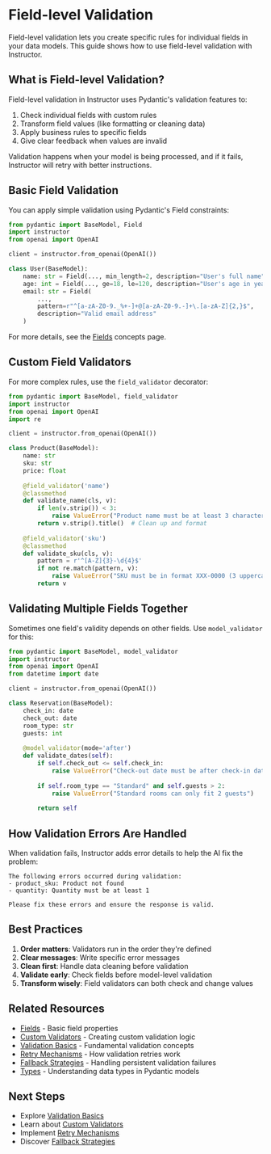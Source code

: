 # Field-level Validation

Field-level validation lets you create specific rules for individual fields in your data models. This guide shows how to use field-level validation with Instructor.

## What is Field-level Validation?

Field-level validation in Instructor uses Pydantic's validation features to:

1. Check individual fields with custom rules
2. Transform field values (like formatting or cleaning data)
3. Apply business rules to specific fields
4. Give clear feedback when values are invalid

Validation happens when your model is being processed, and if it fails, Instructor will retry with better instructions.

## Basic Field Validation

You can apply simple validation using Pydantic's Field constraints:

```python
from pydantic import BaseModel, Field
import instructor
from openai import OpenAI

client = instructor.from_openai(OpenAI())

class User(BaseModel):
    name: str = Field(..., min_length=2, description="User's full name")
    age: int = Field(..., ge=18, le=120, description="User's age in years")
    email: str = Field(
        ..., 
        pattern=r"^[a-zA-Z0-9._%+-]+@[a-zA-Z0-9.-]+\.[a-zA-Z]{2,}$",
        description="Valid email address"
    )
```

For more details, see the [Fields](/concepts/fields.md) concepts page.

## Custom Field Validators

For more complex rules, use the `field_validator` decorator:

```python
from pydantic import BaseModel, field_validator
import instructor
from openai import OpenAI
import re

client = instructor.from_openai(OpenAI())

class Product(BaseModel):
    name: str
    sku: str
    price: float
    
    @field_validator('name')
    @classmethod
    def validate_name(cls, v):
        if len(v.strip()) < 3:
            raise ValueError("Product name must be at least 3 characters long")
        return v.strip().title()  # Clean up and format
    
    @field_validator('sku')
    @classmethod
    def validate_sku(cls, v):
        pattern = r'^[A-Z]{3}-\d{4}$'
        if not re.match(pattern, v):
            raise ValueError("SKU must be in format XXX-0000 (3 uppercase letters, dash, 4 digits)")
        return v
```

## Validating Multiple Fields Together

Sometimes one field's validity depends on other fields. Use `model_validator` for this:

```python
from pydantic import BaseModel, model_validator
import instructor
from openai import OpenAI
from datetime import date

client = instructor.from_openai(OpenAI())

class Reservation(BaseModel):
    check_in: date
    check_out: date
    room_type: str
    guests: int
    
    @model_validator(mode='after')
    def validate_dates(self):
        if self.check_out <= self.check_in:
            raise ValueError("Check-out date must be after check-in date")
        
        if self.room_type == "Standard" and self.guests > 2:
            raise ValueError("Standard rooms can only fit 2 guests")
            
        return self
```

## How Validation Errors Are Handled

When validation fails, Instructor adds error details to help the AI fix the problem:

```
The following errors occurred during validation:
- product_sku: Product not found
- quantity: Quantity must be at least 1

Please fix these errors and ensure the response is valid.
```

## Best Practices

1. **Order matters**: Validators run in the order they're defined
2. **Clear messages**: Write specific error messages
3. **Clean first**: Handle data cleaning before validation
4. **Validate early**: Check fields before model-level validation
5. **Transform wisely**: Field validators can both check and change values

## Related Resources

- [Fields](/concepts/fields.md) - Basic field properties
- [Custom Validators](custom_validators.md) - Creating custom validation logic
- [Validation Basics](basics.md) - Fundamental validation concepts
- [Retry Mechanisms](retry_mechanisms.md) - How validation retries work
- [Fallback Strategies](fallback_strategies.md) - Handling persistent validation failures
- [Types](/concepts/types.md) - Understanding data types in Pydantic models

## Next Steps

- Explore [Validation Basics](basics.md)
- Learn about [Custom Validators](custom_validators.md)
- Implement [Retry Mechanisms](retry_mechanisms.md)
- Discover [Fallback Strategies](fallback_strategies.md) 